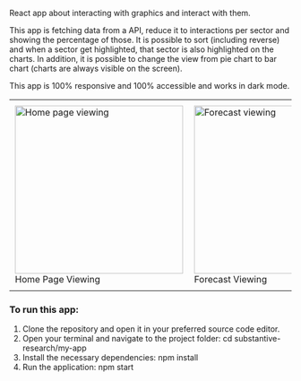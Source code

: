 React app about interacting with graphics and interact with them.

This app is fetching data from a API, reduce it to interactions per sector and showing the percentage of those. It is possible to sort (including reverse) and when a sector get highlighted, that sector is also highlighted on the charts.
In addition, it is possible to change the view from pie chart to bar chart (charts are always visible on the screen).

This app is 100% responsive and 100% accessible and works in dark mode.

<table>
  <tr>
    <td style="padding: 10px; align:center; margin:4px">
      <img src="./my-app/public/homePageViewing.png" alt="Home page viewing" width="auto" height="300"/>
      <br>Home Page Viewing
    </td>
    <td style="padding: 10px; align:center; margin:4px">
      <img src="./my-app/public/weatherForecast.png" alt="Forecast viewing" width="auto" height="300"/>
      <br>Forecast Viewing
    </td>
  </tr>
</table>

### To run this app:
1. Clone the repository and open it in your preferred source code editor.
2. Open your terminal and navigate to the project folder: cd substantive-research/my-app
3. Install the necessary dependencies: npm install
4. Run the application: npm start